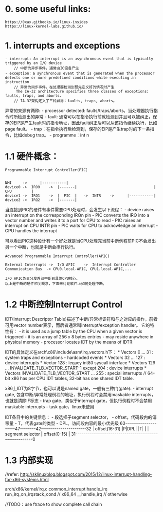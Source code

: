 # 0. some useful links:
    https://0xax.gitbooks.io/linux-insides
    https://linux-kernel-labs.github.io/

# 1. interrupts and exceptions
	- interrupt: An interrupt is an asynchronous event that is typically triggered by an I/O device
		// 中断为异步事件，通常由IO设备产生
	- exception：a synchronous event that is generated when the processor detects one or more predefined conditions while executing an instruction 
		// 异常为同步事件，在处理器检测到预先定义好的情况时产生
		 The IA-32 architecture specifies three classes of exceptions: faults, traps, and aborts.
		// IA-32架构定义了三种异常：faults, traps, aborts。

异常的来源有两种:
	- processor detected: faults/traps/aborts，当处理器执行指令时所检测出的异常
		- fault: 通常可以在指令执行前就检测到并且可以被纠正，保存的EIP是产生fault时的指令地址，因此fault纠正后可以从该指令继续执行，比如page fault。
		- trap：在指令执行后检测到，保存的EIP是产生trap时的下一条指令，比如debug trap。
	- programme：int n

# 1.1 硬件概念：
	Programmable Interrupt Controller(PIC)

																			NMI		->		|-----------|
	device0	->	IRO0	-> 	|-------|									|		CPU			|
	device1	->	IRQ1	->	|  PIC	|	->	INTR	-> 		|-----------|
	device2	-> 	IRQ2	->	|-------|	
					
当连接到PIC的硬件有事件需要CPU处理时，会发生以下流程：
	- device raises an interrupt on the corresponding IRQn pin
	- PIC converts the IRQ into a vector number and writes it to a port for CPU to read
	- PIC raises an interrupt on CPU INTR pin
	- PIC waits for CPU to acknowledge an interrupt
	- CPU handles the interrupt

可以看出PIC这种设计有一个好处就是当CPU处理完当前中断例程前PIC不会发出另一个中断，也就是中断会串行执行。

	Advanced Programmable Interrupt Controller(APIC)
	
	External Interrupts	->	I/O APIC	->	Interrupt Controller Communication Bus	-> CPU0.local-APIC, CPU1.local-APIC,...

	I/O APIC负责分发外部中断到具体CPU核心。
	以上是中断的硬件相关概念，下面来讨论软件上如何处理中断。

# 1.2 中断控制Interrupt Control
IDT(Interrupt Descriptor Table)描述了中断/异常标识符和与之对应的操作，前者可用vector number表示，而后者通常叫interrupt/exception handler。
它的特性有：
	- it is used as a jump table by the CPU when a given vector is triggered
	- it is an array of 256 x 8 bytes entries
	- may reside anywhere in physical memory
	- processor locates IDT by the means of IDTR

IDT的具体定义在arch\x86\include\asm\irq_vectors.h下：
	* Vectors   0 ...  31 : system traps and exceptions - hardcoded events
	* Vectors  32 ... 127 : device interrupts
	* Vector  128         : legacy int80 syscall interface
	* Vectors 129 ... INVALIDATE_TLB_VECTOR_START-1 except 204 : device interrupts
	* Vectors INVALIDATE_TLB_VECTOR_START ... 255 : special interrupts
	// 64-bit x86 has per CPU IDT tables, 32-bit has one shared IDT table.

x86上IDT为8字节，也可以说是named gate，一般有三种门(gate):
	- interrupt gate, 包含中断/异常处理例程的地址，执行例程时会禁用maskable interrupts，也就是清除IF标志
	- trap gate，类似于interrupt gate，但执行例程时不会禁用maskable interrupts
	- task gate，linux未使用

IDT条目中的关键信息：
	- 段选择子segment selector，
	- offset，代码段内的偏移量
	-	T，代表gate的类型
	-	DPL，访问段内容的最小优先级
	63---------------------47--------42-----------------------32
	|		offset(16-31)			 |P|DPL|	 |T|											|
	|		segment selector	 |			offset(0-15)								|
	31--------------------------------------------------------0


# 1.3 内部实现
//refer: http://sklinuxblog.blogspot.com/2015/12/linux-interrupt-handling-for-x86-systems.html

arch/x86/kernel/irq.c
	common_interrupt
		handle_irq
			run_irq_on_irqstack_cond	// x86_64
			__handle_irq	// otherwise

//TODO：use ftrace to show complete call chain



